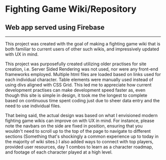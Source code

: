 # Fighting Game Wiki/Repository

## Web app served using Firebase

---

This project was created with the goal of making a fighting game wiki that is both familiar to current users of other such wikis, and impressively updated with UX in mind.

This project was purposefully created utilizing older practises for site creation, i.e. Server Sided Rendering was not used, nor were any front-end frameworks employed. Multiple html files are loaded based on links used for each individual character. Table elements were manually used instead of using divs aligned with CSS Grid. This led me to appreciate how current development practises can make development speed faster as, even though this site is simple in design, it took me the longest to complete based on continuous time spent coding just due to sheer data entry and the need to use individual files.

That being said, the actual design was based on what I envisioned modern fighting game wikis can improve on with UX in mind. For instance, please note the navbars on the side are fixed in position, ensuring that you wouldn't need to scroll up to the top of the page to navigate to different sections (Something that's shockingly a common experience up to today in the majority of wiki sites.) I also added ways to connect with top players, provided user resources, day 1 combos to learn as a character roadmap, and footage of each character played at a high level.
